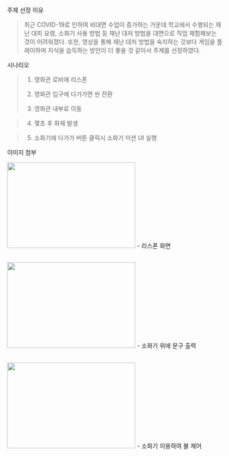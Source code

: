 주제 선정 이유
> 최근 COVID-19로 인하여 비대면 수업이 증가하는 가운데 학교에서 수행되는 재난 대피 요령, 소화기 사용 방법 등 재난 대처 방법을 대면으로 직업 체험해보는 것이 어려워졌다.
> 또한, 영상을 통해 재난 대처 방법을 숙지하는 것보다 게임을 플레이하며 지식을 습득하는 방안이 더 좋을 것 같아서 주제를 선정하였다.

 
 시나리오
 > 1. 영화관 로비에 리스폰
 > 
 > 2. 영화관 입구에 다가가면 씬 전환
 > 
 > 3. 영화관 내부로 이동
 
 > 4. 몇초 후 화재 발생

 > 5. 소화기에 다가가 버튼 클릭시 소화기 미션 UI 실행
 
 
 
 이미지 첨부
 
<img src="https://user-images.githubusercontent.com/97296843/150722534-e72cef2b-1773-480b-bfdc-0cee3890afce.png" width="300" height="200">
- 리스폰 화면

##
<img src="https://user-images.githubusercontent.com/97296843/150719263-51340a77-0cde-4a0b-b330-8da0307a3794.png" width="300" height="200">
- 소화기 위에 문구 출력


##
<img src="https://user-images.githubusercontent.com/97296843/150719293-bbe105a9-a670-4589-9d53-84e04f1c9f15.png" width="300" height="200">
- 소화기 이용하여 불 제어
